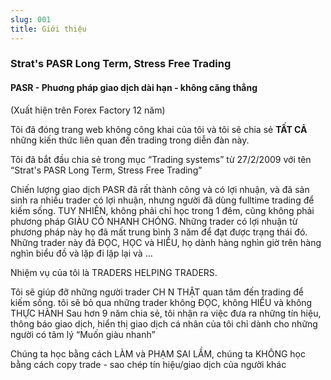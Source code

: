 ```yaml
---
slug: 001
title: Giới thiệu
---
```

### Strat's PASR Long Term, Stress Free Trading
#### PASR - Phuơng pháp giao dịch dài hạn - không căng thẳng
(Xuất hiện trên Forex Factory 12 năm)

Tôi đã đóng trang web không công khai của tôi và tôi sẽ chia sẻ **TẤT CẢ** những kiến thức liên quan đến trading trong diễn đàn này.

Tôi đã bắt đầu chia sẻ trong mục “Trading systems” từ 27/2/2009 với tên “Strat's PASR Long Term, Stress Free Trading”

Chiến lượng giao dịch PASR đã rất thành công và có lợi nhuận, và đã sản sinh ra nhiều trader có lợi nhuận, nhưng người đã dùng fulltime trading để kiếm sống. TUY NHIÊN, không phải chỉ học trong 1 đêm, cũng không phải phương pháp GIÀU CÓ NHANH CHÓNG. Những trader có lợi nhuận từ phương pháp này họ đã mất trung bình 3 năm để đạt được trạng thái đó. Những trader này đã ĐỌC, HỌC và HIỂU, họ dành hàng nghìn giờ trên hàng nghìn biểu đồ và lặp đi lặp lại và …

Nhiệm vụ của tôi là TRADERS HELPING TRADERS.

Tôi sẽ giúp đỡ những người trader CH N THẬT quan tâm đến trading để kiếm sống. tôi sẽ bỏ qua những trader không ĐỌC, không HIỂU và không THỰC HÀNH
Sau hơn 9 năm chia sẻ, tôi nhận ra việc đưa ra những tín hiệu, thông báo giao dịch, hiển thị giao dịch cá nhân của tôi chỉ dành cho những người có tâm lý “Muốn giàu nhanh”

Chúng ta học bằng cách LÀM và PHẠM SAI LẦM, chúng ta KHÔNG học bằng cách copy trade - sao chép tín hiệu/giao dịch của người khác




